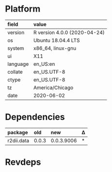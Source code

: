 # Platform

|field    |value                        |
|:--------|:----------------------------|
|version  |R version 4.0.0 (2020-04-24) |
|os       |Ubuntu 18.04.4 LTS           |
|system   |x86_64, linux-gnu            |
|ui       |X11                          |
|language |en_US:en                     |
|collate  |en_US.UTF-8                  |
|ctype    |en_US.UTF-8                  |
|tz       |America/Chicago              |
|date     |2020-06-02                   |

# Dependencies

|package    |old   |new        |Δ  |
|:----------|:-----|:----------|:--|
|r2dii.data |0.0.3 |0.0.3.9006 |*  |

# Revdeps

